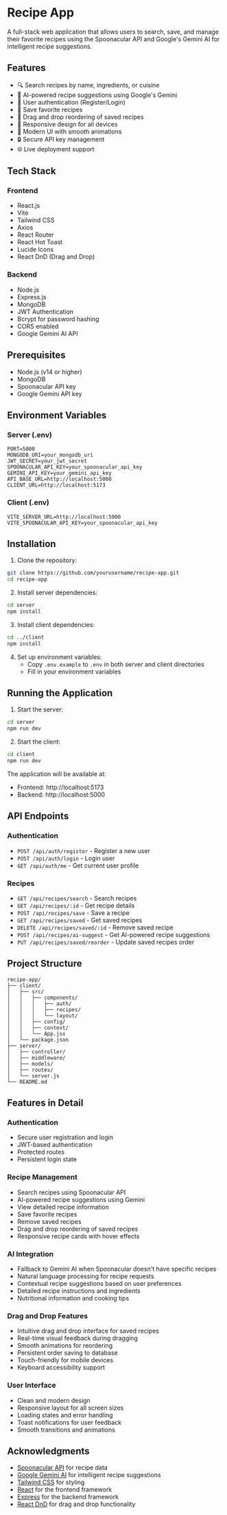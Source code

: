 # Recipe App

A full-stack web application that allows users to search, save, and manage their favorite recipes using the Spoonacular API and Google's Gemini AI for intelligent recipe suggestions.

## Features

- 🔍 Search recipes by name, ingredients, or cuisine
- 🤖 AI-powered recipe suggestions using Google's Gemini
- 👤 User authentication (Register/Login)
- 💾 Save favorite recipes
- 🎯 Drag and drop reordering of saved recipes
- 📱 Responsive design for all devices
- 🎨 Modern UI with smooth animations
- 🔒 Secure API key management
- 🌐 Live deployment support

## Tech Stack

### Frontend
- React.js
- Vite
- Tailwind CSS
- Axios
- React Router
- React Hot Toast
- Lucide Icons
- React DnD (Drag and Drop)

### Backend
- Node.js
- Express.js
- MongoDB
- JWT Authentication
- Bcrypt for password hashing
- CORS enabled
- Google Gemini AI API

## Prerequisites

- Node.js (v14 or higher)
- MongoDB
- Spoonacular API key
- Google Gemini API key

## Environment Variables

### Server (.env)
```
PORT=5000
MONGODB_URI=your_mongodb_uri
JWT_SECRET=your_jwt_secret
SPOONACULAR_API_KEY=your_spoonacular_api_key
GEMINI_API_KEY=your_gemini_api_key
API_BASE_URL=http://localhost:5000
CLIENT_URL=http://localhost:5173
```

### Client (.env)
```
VITE_SERVER_URL=http://localhost:5000
VITE_SPOONACULAR_API_KEY=your_spoonacular_api_key
```

## Installation

1. Clone the repository:
```bash
git clone https://github.com/yourusername/recipe-app.git
cd recipe-app
```

2. Install server dependencies:
```bash
cd server
npm install
```

3. Install client dependencies:
```bash
cd ../client
npm install
```

4. Set up environment variables:
   - Copy `.env.example` to `.env` in both server and client directories
   - Fill in your environment variables

## Running the Application

1. Start the server:
```bash
cd server
npm run dev
```

2. Start the client:
```bash
cd client
npm run dev
```

The application will be available at:
- Frontend: http://localhost:5173
- Backend: http://localhost:5000

## API Endpoints

### Authentication
- `POST /api/auth/register` - Register a new user
- `POST /api/auth/login` - Login user
- `GET /api/auth/me` - Get current user profile

### Recipes
- `GET /api/recipes/search` - Search recipes
- `GET /api/recipes/:id` - Get recipe details
- `POST /api/recipes/save` - Save a recipe
- `GET /api/recipes/saved` - Get saved recipes
- `DELETE /api/recipes/saved/:id` - Remove saved recipe
- `POST /api/recipes/ai-suggest` - Get AI-powered recipe suggestions
- `PUT /api/recipes/saved/reorder` - Update saved recipes order

## Project Structure

```
recipe-app/
├── client/
│   ├── src/
│   │   ├── components/
│   │   │   ├── auth/
│   │   │   ├── recipes/
│   │   │   └── layout/
│   │   ├── config/
│   │   ├── context/
│   │   └── App.jsx
│   └── package.json
├── server/
│   ├── controller/
│   ├── middleware/
│   ├── models/
│   ├── routes/
│   └── server.js
└── README.md
```

## Features in Detail

### Authentication
- Secure user registration and login
- JWT-based authentication
- Protected routes
- Persistent login state

### Recipe Management
- Search recipes using Spoonacular API
- AI-powered recipe suggestions using Gemini
- View detailed recipe information
- Save favorite recipes
- Remove saved recipes
- Drag and drop reordering of saved recipes
- Responsive recipe cards with hover effects

### AI Integration
- Fallback to Gemini AI when Spoonacular doesn't have specific recipes
- Natural language processing for recipe requests
- Contextual recipe suggestions based on user preferences
- Detailed recipe instructions and ingredients
- Nutritional information and cooking tips

### Drag and Drop Features
- Intuitive drag and drop interface for saved recipes
- Real-time visual feedback during dragging
- Smooth animations for reordering
- Persistent order saving to database
- Touch-friendly for mobile devices
- Keyboard accessibility support

### User Interface
- Clean and modern design
- Responsive layout for all screen sizes
- Loading states and error handling
- Toast notifications for user feedback
- Smooth transitions and animations




## Acknowledgments

- [Spoonacular API](https://spoonacular.com/food-api) for recipe data
- [Google Gemini AI](https://ai.google.dev/) for intelligent recipe suggestions
- [Tailwind CSS](https://tailwindcss.com/) for styling
- [React](https://reactjs.org/) for the frontend framework
- [Express](https://expressjs.com/) for the backend framework
- [React DnD](https://react-dnd.github.io/react-dnd/) for drag and drop functionality 